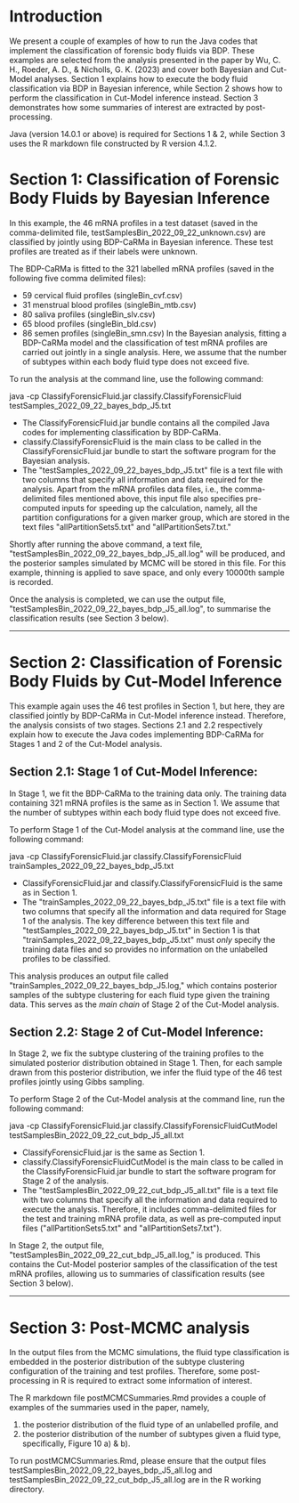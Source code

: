 # Introduction

We present a couple of examples of how to run the Java codes that implement the classification of forensic body fluids via BDP.
These examples are selected from the analysis presented in the paper by Wu, C. H., Roeder, A. D., & Nicholls, G. K. (2023) and cover both Bayesian and Cut-Model analyses.
Section 1 explains how to execute the body fluid classification via BDP in Bayesian inference, while Section 2 shows how to perform the classification in Cut-Model inference instead.
Section 3 demonstrates how some summaries of interest are extracted by post-processing.


Java (version 14.0.1 or above) is required for Sections 1 & 2, while Section 3 uses the R markdown file constructed by R version 4.1.2.

# Section 1: Classification of Forensic Body Fluids by Bayesian Inference

In this example, the 46 mRNA profiles in a test dataset (saved in the comma-delimited file, testSamplesBin_2022_09_22_unknown.csv) are classified by jointly using BDP-CaRMa in Bayesian inference. 
These test profiles are treated as if their labels were unknown.

The BDP-CaRMa is fitted to the 321 labelled mRNA profiles (saved in the following five comma delimited files): 

* 59 cervical fluid profiles (singleBin_cvf.csv)
* 31 menstrual blood profiles (singleBin_mtb.csv)
* 80 saliva profiles (singleBin_slv.csv)
* 65 blood profiles (singleBin_bld.csv)
* 86 semen profiles (singleBin_smn.csv)
In the Bayesian analysis, fitting a BDP-CaRMa model and the classification of test mRNA profiles are carried out jointly in a single analysis. 
Here, we assume that the number of subtypes within each body fluid type does not exceed five.


To run the analysis at the command line, use the following command:

java -cp ClassifyForensicFluid.jar classify.ClassifyForensicFluid testSamples_2022_09_22_bayes_bdp_J5.txt


* The ClassifyForensicFluid.jar bundle contains all the compiled Java codes for implementing classification by BDP-CaRMa.
* classify.ClassifyForensicFluid is the main class to be called in the ClassifyForensicFluid.jar bundle to start the software program for the Bayesian analysis.
* The "testSamples_2022_09_22_bayes_bdp_J5.txt" file is a text file with two columns that specify all information and data required for the analysis. Apart from the mRNA profiles data files, i.e., the comma-delimited files mentioned above, this input file also specifies pre-computed inputs for speeding up the calculation, namely, all the partition configurations for a given marker group, which are stored in the text files "allPartitionSets5.txt" and "allPartitionSets7.txt."

Shortly after running the above command, a text file, "testSamplesBin_2022_09_22_bayes_bdp_J5_all.log" will be produced, and the posterior samples simulated by MCMC will be stored in this file. 
For this example, thinning is applied to save space, and only every 10000th sample is recorded.

Once the analysis is completed, we can use the output file, "testSamplesBin_2022_09_22_bayes_bdp_J5_all.log", to summarise the classification results (see Section 3 below).


---

# Section 2: Classification of Forensic Body Fluids by Cut-Model Inference

This example again uses the 46 test profiles in Section 1, but here, they are classified jointly by BDP-CaRMa in Cut-Model inference instead. 
Therefore, the analysis consists of two stages.
Sections 2.1 and 2.2 respectively explain how to execute the Java codes implementing BDP-CaRMa for Stages 1 and 2 of the Cut-Model analysis.


## Section 2.1: Stage 1 of Cut-Model Inference:

In Stage 1, we fit the BDP-CaRMa to the training data only. 
The training data containing 321 mRNA profiles is the same as in Section 1.
We assume that the number of subtypes within each body fluid type does not exceed five.

To perform Stage 1 of the Cut-Model analysis at the command line, use the following command:

java -cp ClassifyForensicFluid.jar classify.ClassifyForensicFluid trainSamples_2022_09_22_bayes_bdp_J5.txt

* ClassifyForensicFluid.jar and classify.ClassifyForensicFluid is the same as in Section 1.
* The "trainSamples_2022_09_22_bayes_bdp_J5.txt" file is a text file with two columns that specify all the information and data required for Stage 1 of the analysis.
The key difference between this text file and "testSamples_2022_09_22_bayes_bdp_J5.txt" in Section 1 is that "trainSamples_2022_09_22_bayes_bdp_J5.txt" must *only* specify the training data files and so provides no information on the unlabelled profiles to be classified.

This analysis produces an output file called "trainSamples_2022_09_22_bayes_bdp_J5.log," which contains posterior samples of the subtype clustering for each fluid type given the training data. 
This serves as the _main chain_ of Stage 2 of the Cut-Model analysis.

## Section 2.2: Stage 2 of Cut-Model Inference:

In Stage 2, we fix the subtype clustering of the training profiles to the simulated posterior distribution obtained in Stage 1. 
Then, for each sample drawn from this posterior distribution, we infer the fluid type of the 46 test profiles jointly using Gibbs sampling.

To perform Stage 2 of the Cut-Model analysis at the command line, run the following command:

java -cp ClassifyForensicFluid.jar classify.ClassifyForensicFluidCutModel testSamplesBin_2022_09_22_cut_bdp_J5_all.txt

* ClassifyForensicFluid.jar is the same as Section 1.
* classify.ClassifyForensicFluidCutModel is the main class to be called in the ClassifyForensicFluid.jar bundle to start the software program for Stage 2 of the analysis.
* The "testSamplesBin_2022_09_22_cut_bdp_J5_all.txt" file is a text file with two columns that specify all the information and data required to execute the analysis. 
Therefore, it includes comma-delimited files for the test and training mRNA profile data, as well as pre-computed input files ("allPartitionSets5.txt" and "allPartitionSets7.txt").

In Stage 2, the output file, "testSamplesBin_2022_09_22_cut_bdp_J5_all.log," is produced. This contains the Cut-Model posterior samples of the classification of the test mRNA profiles, allowing us to summaries of classification results (see Section 3 below).

---

# Section 3: Post-MCMC analysis

In the output files from the MCMC simulations, the fluid type classification is embedded in the posterior distribution of the subtype clustering configuration of the training and test profiles.
Therefore, some post-processing in R is required to extract some information of interest.

The R markdown file postMCMCSummaries.Rmd provides a couple of examples of the summaries used in the paper, namely, 

1. the posterior distribution of the fluid type of an unlabelled profile, and 
2. the posterior distribution of the number of subtypes given a fluid type, specifically, Figure 10 a) & b).

To run postMCMCSummaries.Rmd, please ensure that the output files testSamplesBin_2022_09_22_bayes_bdp_J5_all.log and testSamplesBin_2022_09_22_cut_bdp_J5_all.log are in the R working directory.
